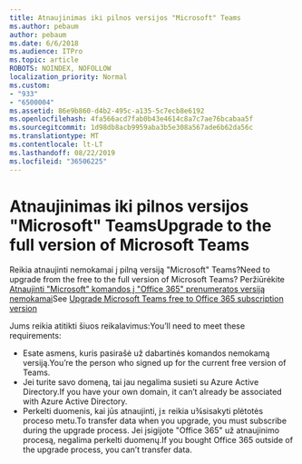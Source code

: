 ```yaml
---
title: Atnaujinimas iki pilnos versijos "Microsoft" Teams
ms.author: pebaum
author: pebaum
ms.date: 6/6/2018
ms.audience: ITPro
ms.topic: article
ROBOTS: NOINDEX, NOFOLLOW
localization_priority: Normal
ms.custom:
- "933"
- "6500004"
ms.assetid: 86e9b860-d4b2-495c-a135-5c7ecb8e6192
ms.openlocfilehash: 4fa566acd7fab0b43e4614c8a7c7ae76bcabaa5f
ms.sourcegitcommit: 1d98db8acb9959aba3b5e308a567ade6b62da56c
ms.translationtype: MT
ms.contentlocale: lt-LT
ms.lasthandoff: 08/22/2019
ms.locfileid: "36506225"
---
```

# <a name="upgrade-to-the-full-version-of-microsoft-teams"></a><span data-ttu-id="00967-102">Atnaujinimas iki pilnos versijos "Microsoft" Teams</span><span class="sxs-lookup"><span data-stu-id="00967-102">Upgrade to the full version of Microsoft Teams</span></span>

<span data-ttu-id="00967-103">Reikia atnaujinti nemokamai į pilną versiją "Microsoft" Teams?</span><span class="sxs-lookup"><span data-stu-id="00967-103">Need to upgrade from the free to the full version of Microsoft Teams?</span></span> <span data-ttu-id="00967-104">Peržiūrėkite [Atnaujinti "Microsoft" komandos į "Office 365" prenumeratos versiją nemokamai](https://docs.microsoft.com/microsoftteams/upgrade-freemium)</span><span class="sxs-lookup"><span data-stu-id="00967-104">See [Upgrade Microsoft Teams free to Office 365 subscription version](https://docs.microsoft.com/microsoftteams/upgrade-freemium)</span></span>

<span data-ttu-id="00967-105">Jums reikia atitikti šiuos reikalavimus:</span><span class="sxs-lookup"><span data-stu-id="00967-105">You’ll need to meet these requirements:</span></span>

- <span data-ttu-id="00967-106">Esate asmens, kuris pasirašė už dabartinės komandos nemokamą versiją.</span><span class="sxs-lookup"><span data-stu-id="00967-106">You’re the person who signed up for the current free version of Teams.</span></span>
- <span data-ttu-id="00967-107">Jei turite savo domeną, tai jau negalima susieti su Azure Active Directory.</span><span class="sxs-lookup"><span data-stu-id="00967-107">If you have your own domain, it can’t already be associated with Azure Active Directory.</span></span>
- <span data-ttu-id="00967-108">Perkelti duomenis, kai jūs atnaujinti, j± reikia u¾sisakyti plėtotės proceso metu.</span><span class="sxs-lookup"><span data-stu-id="00967-108">To transfer data when you upgrade, you must subscribe during the upgrade process.</span></span> <span data-ttu-id="00967-109">Jei įsigijote "Office 365" už atnaujinimo procesą, negalima perkelti duomenų.</span><span class="sxs-lookup"><span data-stu-id="00967-109">If you bought Office 365 outside of the upgrade process, you can’t transfer data.</span></span>
